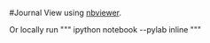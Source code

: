 #Journal
View using [nbviewer](http://nbviewer.ipython.org/github/pimnijdam/journal/tree/master/).

Or locally run
"""
ipython notebook --pylab inline
"""
